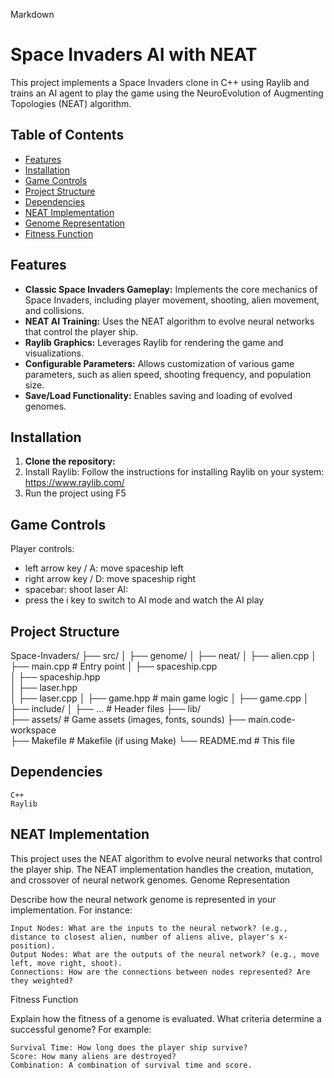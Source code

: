 Markdown

# Space Invaders AI with NEAT

This project implements a Space Invaders clone in C++ using Raylib and trains an AI agent to play the game using the NeuroEvolution of Augmenting Topologies (NEAT) algorithm.

## Table of Contents

- [Features](#features)
- [Installation](#installation)
- [Game Controls](#game-controls)
- [Project Structure](#project-structure)
- [Dependencies](#dependencies)
- [NEAT Implementation](#neat-implementation)
- [Genome Representation](#genome-representation)
- [Fitness Function](#fitness-function)

## Features

- **Classic Space Invaders Gameplay:** Implements the core mechanics of Space Invaders, including player movement, shooting, alien movement, and collisions.
- **NEAT AI Training:**  Uses the NEAT algorithm to evolve neural networks that control the player ship.
- **Raylib Graphics:** Leverages Raylib for rendering the game and visualizations.
- **Configurable Parameters:** Allows customization of various game parameters, such as alien speed, shooting frequency, and population size.
- **Save/Load Functionality:** Enables saving and loading of evolved genomes.

## Installation

1. **Clone the repository:**
2. Install Raylib: Follow the instructions for installing Raylib on your system: https://www.raylib.com/
3. Run the project using F5

## Game Controls
Player controls:
- left arrow key / A: move spaceship left
- right arrow key / D: move spaceship right
- spacebar: shoot laser
AI:
- press the i key to switch to AI mode and watch the AI play

## Project Structure
Space-Invaders/
├── src/
│   ├── genome/
│   ├── neat/
│   ├── alien.cpp
│   ├── main.cpp       # Entry point
│   ├── spaceship.cpp   
│   ├── spaceship.hpp     
│   ├── laser.hpp      
│   ├── laser.cpp
│   ├── game.hpp       # main game logic
│   ├── game.cpp
│   
├── include/
│   ├── ...            # Header files
├── lib/               
├── assets/            # Game assets (images, fonts, sounds)
├── main.code-workspace     
├── Makefile           # Makefile (if using Make)
└── README.md          # This file

## Dependencies

    C++
    Raylib

## NEAT Implementation

This project uses the NEAT algorithm to evolve neural networks that control the player ship. The NEAT implementation handles the creation, mutation, and crossover of neural network genomes.
Genome Representation

Describe how the neural network genome is represented in your implementation.  For instance:

    Input Nodes: What are the inputs to the neural network? (e.g., distance to closest alien, number of aliens alive, player's x-position).
    Output Nodes: What are the outputs of the neural network? (e.g., move left, move right, shoot).
    Connections: How are the connections between nodes represented? Are they weighted?

Fitness Function

Explain how the fitness of a genome is evaluated.  What criteria determine a successful genome?  For example:

    Survival Time: How long does the player ship survive?
    Score: How many aliens are destroyed?
    Combination: A combination of survival time and score.